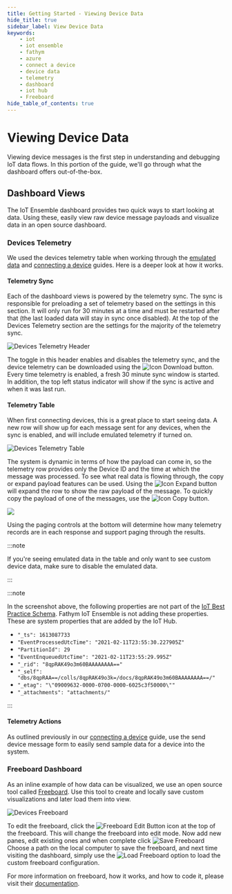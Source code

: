 ```yaml
---
title: Getting Started - Viewing Device Data
hide_title: true
sidebar_label: View Device Data
keywords:
    - iot
    - iot ensemble
    - fathym
    - azure
    - connect a device
    - device data
    - telemetry
    - dashboard
    - iot hub
    - Freeboard
hide_table_of_contents: true
---
```


# Viewing Device Data

Viewing device messages is the first step in understanding and debugging IoT data flows.  In this portion of the guide, we'll go through what the dashboard offers out-of-the-box.

## Dashboard Views

The IoT Ensemble dashboard provides two quick ways to start looking at data.  Using these, easily view raw device message payloads and visualize data in an open source dashboard.

### Devices Telemetry

We used the devices telemetry table when working through the [emulated data](../getting-started/emulated-data) and [connecting a device](../ingest-process-send/connecting-first-device) guides. Here is a deeper look at how it works.

#### Telemetry Sync

Each of the dashboard views is powered by the telemetry sync.  The sync is responsible for preloading a set of telemetry based on the settings in this section.  It will only run for 30 minutes at a time and must be restarted after that (the last loaded data will stay in sync once disabled).  At the top of the Devices Telemetry section are the settings for the majority of the telemetry sync.  

![Devices Telemetry Header](https://www.fathym.com/iot/img/screenshots/dashboard-devices-telemetry-header.png)

The toggle in this header enables and disables the telemetry sync, and the device telemetry can be downloaded using the ![Icon Download](https://www.fathym.com/iot/img/screenshots/icon-download.png) button.  Every time telemetry is enabled, a fresh 30 minute sync window is started.  In addition, the top left status indicator will show if the sync is active and when it was last run.

#### Telemetry Table

When first connecting devices, this is a great place to start seeing data.  A new row will show up for each message sent for any devices, when the sync is enabled, and will include emulated telemetry if turned on.

![Devices Telemetry Table](https://www.fathym.com/iot/img/screenshots/dashboard-devices-telemetry-table.png)

The system is dynamic in terms of how the payload can come in, so the telemetry row provides only the Device ID and the time at which the message was processed.  To see what real data is flowing through, the copy or expand payload features can be used.  Using the ![Icon Expand](https://www.fathym.com/iot/img/screenshots/icon-expand.png) button will expand the row to show the raw payload of the message.  To quickly copy the payload of one of the messages, use the ![Icon Copy](https://www.fathym.com/iot/img/screenshots/icon-copy.png) button.

<img src="https://www.fathym.com/iot/img/screenshots/dashboard-devices-telemetry-table-payload.png" />

Using the paging controls at the bottom will determine how many telemetry records are in each response and support paging through the results.

:::note

If you're seeing emulated data in the table and only want to see custom device data, make sure to disable the emulated data.

:::

:::note

In the screenshot above, the following properties are not part of the [IoT Best Practice Schema](../deep-dive/device-setup/best-practice-schema). Fathym IoT Ensemble is not adding these properties. These are system properties that are added by the IoT Hub.

- `"_ts": 1613087733`
- `"EventProcessedUtcTime": "2021-02-11T23:55:30.227905Z"`
- `"PartitionId": 29`
- `"EventEnqueuedUtcTime": "2021-02-11T23:55:29.995Z"`
- `"_rid": "8qpRAK49o3m60BAAAAAAAA=="`
- `"_self": "dbs/8qpRAA==/colls/8qpRAK49o3k=/docs/8qpRAK49o3m60BAAAAAAAA==/"`
- `"_etag": "\"09009632-0000-0700-0000-6025c3f50000\""`
- `"_attachments": "attachments/"`

:::

#### Telemetry Actions

As outlined previously in our [connecting a device](../ingest-process-send/connecting-first-device#send-via-dashboard) guide, use the send device message form to easily send sample data for a device into the system.

### Freeboard Dashboard

As an inline example of how data can be visualized, we use an open source tool called [Freeboard](http://freeboard.io/).  Use this tool to create and locally save custom visualizations and later load them into view.  

<!-- In addition, we'll talk through connecting with a hosted freeboard account in the next article. -->

![Devices Freeboard](https://www.fathym.com/iot/img/screenshots/dashboard-devices-freeboard.png)

To edit the freeboard, click the ![Freeboard Edit Button](https://www.fathym.com/iot/img/screenshots/freeboard_edit_button.png) icon at the top of the freeboard.  This will change the freeboard into edit mode.  Now add new panes, edit existing ones and when complete click ![Save Freeboard](https://www.fathym.com/iot/img/screenshots/dashboard-devices-freeboard-save.png) Choose a path on the local computer to save the freeboard, and next time visiting the dashboard, simply use the ![Load Freeboard](https://www.fathym.com/iot/img/screenshots/dashboard-devices-freeboard-load.png) option to load the custom freeboard configuration.

For more information on freeboard, how it works, and how to code it, please visit their [documentation](https://github.com/Freeboard/freeboard).

<!-- ### Observations 

### Sensor Metadata -->
